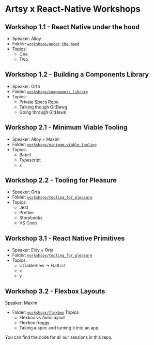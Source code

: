 # Artsy x React-Native Workshops

## Workshop 1.1 - React Native under the hood

- Speaker: Alloy
- Folder: [`workshops/under_the_hood`](workshops/under_the_hood)
- Topics:
  - One
  - Two

## Workshop 1.2 - Building a Components Library

- Speaker: Orta
- Folder: [`workshops/components_library`](workshops/components_library)
- Topics:
  - Private Specs Repo
  - Talking though GitDawg
  - Going through GitHawk

## Workshop 2.1 - Minimum Viable Tooling

- Speaker: Alloy + Maxim
- Folder: [`workshops/minimum_viable_tooling`](workshops/minimum_viable_tooling)
- Topics:
  - Babel
  - Typescript
  - x

## Workshop 2.2 - Tooling for Pleasure

- Speaker: Orta
- Folder: [`workshops/tooling_for_pleasure`](workshops/tooling_for_pleasure)
- Topics: 
  - Jest
  - Prettier
  - Storybooks
  - VS Code

## Workshop 3.1 - React Native Primitives

- Speaker: Eloy + Orta
- Folder: [`workshops/tooling_for_pleasure`](workshops/tooling_for_pleasure)
- Topics: 
  - UITableView -> FlatList
  - x
  - y


## Workshop 3.2 - Flexbox Layouts

Speaker: Maxim
- Folder: [`workshops/flexbox`](workshops/flexbox)
Topics:
  - Flexbox vs AutoLayout
  - Flexbox froggy
  - Taking a spec and turning it into an app

You can find the code for all our sessions in this repo.
